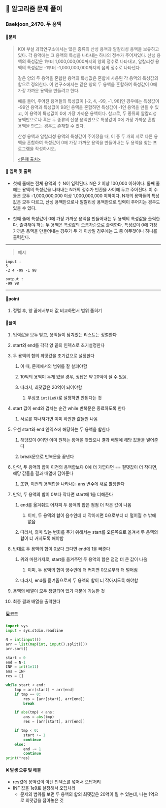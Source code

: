 ## 🐌 알고리즘 문제 풀이

### Baekjoon_2470. 두 용액

#### 📒문제

> KOI 부설 과학연구소에서는 많은 종류의 산성 용액과 알칼리성 용액을 보유하고 있다. 각 용액에는 그 용액의 특성을 나타내는 하나의 정수가 주어져있다. 산성 용액의 특성값은 1부터 1,000,000,000까지의 양의 정수로 나타내고, 알칼리성 용액의 특성값은 -1부터 -1,000,000,000까지의 음의 정수로 나타낸다.
>
> 같은 양의 두 용액을 혼합한 용액의 특성값은 혼합에 사용된 각 용액의 특성값의 합으로 정의한다. 이 연구소에서는 같은 양의 두 용액을 혼합하여 특성값이 0에 가장 가까운 용액을 만들려고 한다.
>
> 예를 들어, 주어진 용액들의 특성값이 [-2, 4, -99, -1, 98]인 경우에는 특성값이 -99인 용액과 특성값이 98인 용액을 혼합하면 특성값이 -1인 용액을 만들 수 있고, 이 용액이 특성값이 0에 가장 가까운 용액이다. 참고로, 두 종류의 알칼리성 용액만으로나 혹은 두 종류의 산성 용액만으로 특성값이 0에 가장 가까운 혼합 용액을 만드는 경우도 존재할 수 있다.
>
> 산성 용액과 알칼리성 용액의 특성값이 주어졌을 때, 이 중 두 개의 서로 다른 용액을 혼합하여 특성값이 0에 가장 가까운 용액을 만들어내는 두 용액을 찾는 프로그램을 작성하시오.
>
> [<문제 출처>](https://www.acmicpc.net/problem/2470)



#### :pushpin: 입력 및 출력

- 첫째 줄에는 전체 용액의 수 N이 입력된다. N은 2 이상 100,000 이하이다. 둘째 줄에는 용액의 특성값을 나타내는 N개의 정수가 빈칸을 사이에 두고 주어진다. 이 수들은 모두 -1,000,000,000 이상 1,000,000,000 이하이다. N개의 용액들의 특성값은 모두 다르고, 산성 용액만으로나 알칼리성 용액만으로 입력이 주어지는 경우도 있을 수 있다.

- 첫째 줄에 특성값이 0에 가장 가까운 용액을 만들어내는 두 용액의 특성값을 출력한다. 출력해야 하는 두 용액은 특성값의 오름차순으로 출력한다. 특성값이 0에 가장 가까운 용액을 만들어내는 경우가 두 개 이상일 경우에는 그 중 아무것이나 하나를 출력한다.


---

> 예시

```
input :
5
-2 4 -99 -1 98

output :
-99 98
```

----




#### 🚀point

1. 정렬 후, 양 끝에서부터 값 비교하면서 범위 좁히기




#### 🔎풀이

1.  입력값을 모두 받고, 용액들이 담겨있는 리스트는 정렬한다
1.  start와 end를 각각 양 끝의 인덱스로 초기설정한다
1.  두 용액의 합의 최댓값을 초기값으로 설정한다
    1.  이 때, 문제에서의 범위를 잘 살펴야함

    1.  10억의 용액이 두개 있을 경우, 정답은 약 20억이 될 수 있음.

    1.  따라서, 최댓값은 20억이 되어야함
        1.  무심코 `int(1e9)`로 설정하면 안된다는 것

1.  start 값이 end와 겹치는 순간 while 반복문은 종료하도록 한다
    1.  서로를 지나쳐가면 이미 확인한 값들만 나옴

1.  우선 start와 end 인덱스에 해당하는 두 용액을 합한다
    1.  해당값이 0이면 이미 원하는 용액을 찾았으니 결과 배열에 해당 값들을 넣어준다

    1.  break문으로 반복문을 끝낸다

1.  만약, 두 용액의 합이 이전의 용액합보다 0에 더 가깝다면 == 절댓값이 더 작다면, 해당 값들을 결과 배열에 담아준다
    1.  또한, 이전의 용액합을 나타내는 ans 변수에 새로 할당한다

1.  만약, 두 용액의 합이 0보다 작다면 start에 1을 더해준다
    1.  end를 옮겨줘도 어차피 두 용액의 합은 점점 더 작은 값이 나옴
        1.  이미, 두 용액의 합이 음수인데 더 작아지면 0으로부터 더 멀어질 수 밖에 없음

    1.  따라서, 의미 있는 변화를 주기 위해서는 start를 오른쪽으로 옮겨서 두 용액의 합이 더 커지도록 해야함

1.  반대로 두 용액의 합이 0보다 크다면 end에 1을 빼준다
    1.  위와 마찬가지로, start를 옮겨주면 두 용액의 합은 점점 더 큰 값이 나옴
        1.  이미, 두 용액의 합이 양수인데 더 커지면 0으로부터 더 멀어짐

    1.  따라서, end를 옮겨줌으로써 두 용액의 합이 더 작아지도록 해야함

1.  용액의 배열이 모두 정렬되어 있기 때문에 가능한 것
1.  최종 결과 배열을 출력한다



#### 💻코드

```python
import sys
input = sys.stdin.readline

N = int(input())
arr = list(map(int, input().split()))
arr.sort()

start = 0
end = N-1
INF = int(1e11)
ans = INF
res = []

while start < end:
    tmp = arr[start] + arr[end]
    if tmp == 0:
        res = [arr[start], arr[end]]
        break

    if abs(tmp) < ans:
        ans = abs(tmp)
        res = [arr[start], arr[end]]

    if tmp < 0:
        start += 1
        continue
    else:
        end -= 1
        continue
print(*res)
```



#### ❌ 발생 오류 및 해결

- res값에 용액값이 아닌 인덱스를 넣어서 오답처리
- INF 값을 1e9로 설정해서 오답처리
  - 문제의 범위를 보면 두 용액의 합의 최댓값은 20억이 될 수 있는데, 나는 1억으로 최댓값을 잡아놓은 것
